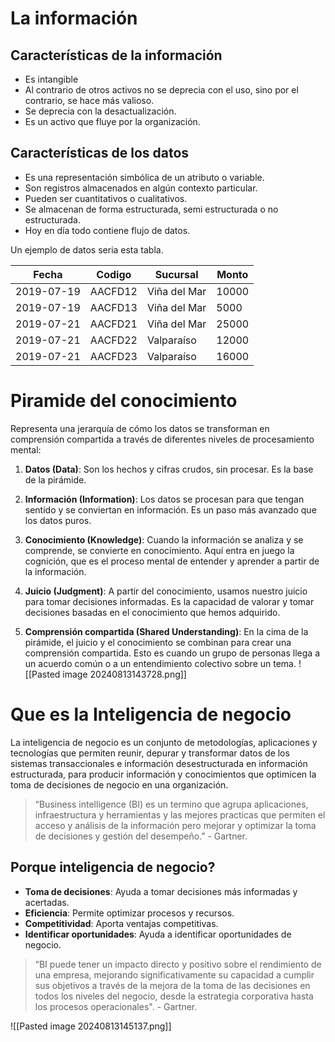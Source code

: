 # La información

## Características de la información
- Es intangible
- Al contrario de otros activos no se deprecia con el uso, sino por el contrario, se hace más valioso.
- Se deprecia con la desactualización.
- Es un activo que fluye por la organización.

## Características de los datos
- Es una representación simbólica de un atributo o variable.
- Son registros almacenados en algún contexto particular.
- Pueden ser cuantitativos o cualitativos. 
- Se almacenan de forma estructurada, semi estructurada o no estructurada.
- Hoy en día todo contiene flujo de datos.

Un ejemplo de datos seria esta tabla.

| Fecha      | Codigo  | Sucursal     | Monto |
| ---------- | ------- | ------------ | ----- |
| 2019-07-19 | AACFD12 | Viña del Mar | 10000 |
| 2019-07-19 | AACFD13 | Viña del Mar | 5000  |
| 2019-07-21 | AACFD21 | Viña del Mar | 25000 |
| 2019-07-21 | AACFD22 | Valparaíso   | 12000 |
| 2019-07-21 | AACFD23 | Valparaíso   | 16000 |

# Piramide del conocimiento

Representa una jerarquía de cómo los datos se transforman en comprensión compartida a través de diferentes niveles de procesamiento mental:

1. **Datos (Data)**: Son los hechos y cifras crudos, sin procesar. Es la base de la pirámide.
    
2. **Información (Information)**: Los datos se procesan para que tengan sentido y se conviertan en información. Es un paso más avanzado que los datos puros.
    
3. **Conocimiento (Knowledge)**: Cuando la información se analiza y se comprende, se convierte en conocimiento. Aquí entra en juego la cognición, que es el proceso mental de entender y aprender a partir de la información.
    
4. **Juicio (Judgment)**: A partir del conocimiento, usamos nuestro juicio para tomar decisiones informadas. Es la capacidad de valorar y tomar decisiones basadas en el conocimiento que hemos adquirido.
    
5. **Comprensión compartida (Shared Understanding)**: En la cima de la pirámide, el juicio y el conocimiento se combinan para crear una comprensión compartida. Esto es cuando un grupo de personas llega a un acuerdo común o a un entendimiento colectivo sobre un tema.
![[Pasted image 20240813143728.png]]

# Que es la Inteligencia de negocio
La inteligencia de negocio es un conjunto de metodologías, aplicaciones y tecnologías que permiten reunir, depurar y transformar datos de los sistemas transaccionales e información desestructurada en información estructurada, para producir información y conocimientos que optimicen la toma de decisiones de negocio en una organización.

> “Business intelligence (BI) es un termino que agrupa aplicaciones, infraestructura y herramientas y las mejores practicas que permiten el acceso y análisis de la información pero mejorar y optimizar la toma de decisiones y gestión del desempeño.” -  Gartner.

## Porque inteligencia de negocio?
- **Toma de decisiones**: Ayuda a tomar decisiones más informadas y acertadas.
- **Eficiencia**: Permite optimizar procesos y recursos.
- **Competitividad**: Aporta ventajas competitivas.
- **Identificar oportunidades**: Ayuda a identificar oportunidades de negocio.

> “BI puede tener un impacto directo y positivo sobre el rendimiento de una empresa, mejorando significativamente su capacidad a cumplir sus objetivos a través de la mejora de la toma de las decisiones en todos los niveles del negocio, desde la estrategia corporativa hasta los procesos operacionales". - Gartner.

![[Pasted image 20240813145137.png]]
